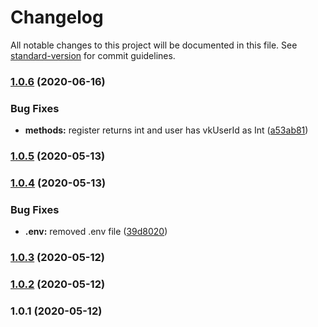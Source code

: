 # Changelog

All notable changes to this project will be documented in this file. See [standard-version](https://github.com/conventional-changelog/standard-version) for commit guidelines.

### [1.0.6](https://github.com/wolframdeus/bridge-template/compare/v1.0.5...v1.0.6) (2020-06-16)


### Bug Fixes

* **methods:** register returns int and user has vkUserId as Int ([a53ab81](https://github.com/wolframdeus/bridge-template/commit/a53ab81fb6ca11a9de0285fc83ab18e44c1b3e25))

### [1.0.5](https://github.com/wolframdeus/bridge-template/compare/v1.0.4...v1.0.5) (2020-05-13)

### [1.0.4](https://github.com/wolframdeus/bridge-template/compare/v1.0.3...v1.0.4) (2020-05-13)


### Bug Fixes

* **.env:** removed .env file ([39d8020](https://github.com/wolframdeus/bridge-template/commit/39d8020e2e898b258965166be09d41758f91041c))

### [1.0.3](https://github.com/wolframdeus/bridge-template/compare/v1.0.2...v1.0.3) (2020-05-12)

### [1.0.2](https://github.com/wolframdeus/bridge-template/compare/v1.0.1...v1.0.2) (2020-05-12)

### 1.0.1 (2020-05-12)

